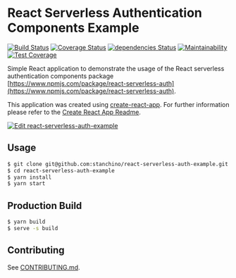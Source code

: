 # React Serverless Authentication Components Example
[![Build Status](https://travis-ci.org/stanchino/react-serverless-auth-example.svg?branch=master)](https://travis-ci.org/stanchino/react-serverless-auth-example)
[![Coverage Status](https://coveralls.io/repos/github/stanchino/react-serverless-auth-example/badge.svg?branch=master)](https://coveralls.io/github/stanchino/react-serverless-auth-example?branch=master)
[![dependencies Status](https://david-dm.org/stanchino/react-serverless-auth-example/status.svg)](https://david-dm.org/stanchino/react-serverless-auth-example)
[![Maintainability](https://api.codeclimate.com/v1/badges/3fccf3737e4e89a875e0/maintainability)](https://codeclimate.com/github/stanchino/react-serverless-auth-example/maintainability)
[![Test Coverage](https://api.codeclimate.com/v1/badges/3fccf3737e4e89a875e0/test_coverage)](https://codeclimate.com/github/stanchino/react-serverless-auth-example/test_coverage)

Simple React application to demonstrate the usage of the React serverless authentication components package   
[https://www.npmjs.com/package/react-serverless-auth](https://www.npmjs.com/package/react-serverless-auth).

This application was created using [create-react-app](https://github.com/facebook/create-react-app). For further 
information please refer to the [Create React App Readme](README.create-react-app.md).

[![Edit react-serverless-auth-example](https://codesandbox.io/static/img/play-codesandbox.svg)](https://codesandbox.io/s/github/stanchino/react-serverless-auth-example/)

## Usage
```bash
$ git clone git@github.com:stanchino/react-serverless-auth-example.git
$ cd react-serverless-auth-example
$ yarn install
$ yarn start
```

## Production Build
```bash
$ yarn build
$ serve -s build
```

## Contributing
See [CONTRIBUTING.md](CONTRIBUTING.md).
